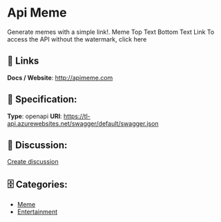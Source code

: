 # Api Meme


Generate memes with a simple link!.  Meme Top Text Bottom Text Link To access the API without the watermark, click here

##  🔗 Links
**Docs / Website**: http://apimeme.com

## 🧬 Specification:
**Type**: openapi
**URI**: https://tl-api.azurewebsites.net/swagger/default/swagger.json

## 💬 Discussion:
[Create discussion](https://github.com/apis-list/apis-list/discussions/new)

## 🗄️ Categories:
- [Meme](https://github.com/apis-list/apis-list#meme)
- [Entertainment](https://github.com/apis-list/apis-list#entertainment)



